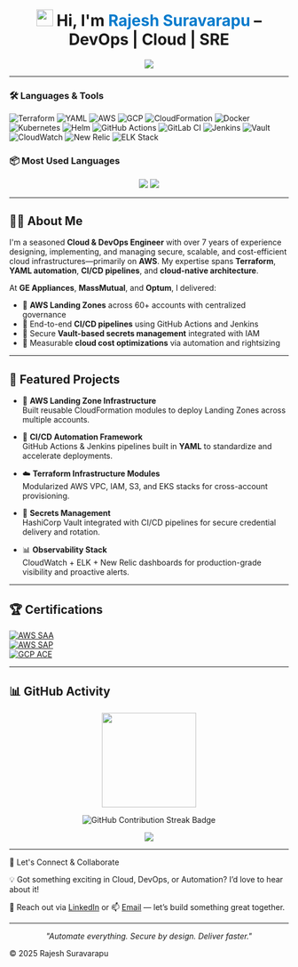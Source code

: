 <h1 align="center">
  <img src="https://github.githubassets.com/images/icons/emoji/unicode/1f44b.png" width="30" /> 
  Hi, I'm <span style="color:#007ACC;">Rajesh Suravarapu</span> – DevOps | Cloud | SRE
</h1>

<p align="center">
  <img src="https://readme-typing-svg.demolab.com?font=Fira+Code&duration=2500&pause=1000&center=true&width=500&lines=Cloud+%7C+DevOps+%7C+SRE+Engineer;Terraform+%26+YAML+Automation+Specialist;AWS+%7C+GCP+%7C+CI%2FCD+%7C+Vault+%7C+Helm;Automate+Everything+%F0%9F%9A%80;Secure+By+Design+%F0%9F%94%92;Deliver+Faster+%E2%9C%85" />
</p>

---

### 🛠️ Languages & Tools

![Terraform](https://img.shields.io/badge/Terraform-IaC-7B42BC?style=flat&logo=terraform)
![YAML](https://img.shields.io/badge/YAML-Workflow-blue?style=flat&logo=yaml&logoColor=white)
![AWS](https://img.shields.io/badge/AWS-232F3E?style=flat&logo=amazonaws&logoColor=white)
![GCP](https://img.shields.io/badge/GCP-4285F4?style=flat&logo=googlecloud&logoColor=white)
![CloudFormation](https://img.shields.io/badge/CloudFormation-FF4F8B?style=flat&logo=amazonaws)
![Docker](https://img.shields.io/badge/Docker-2496ED?style=flat&logo=docker)
![Kubernetes](https://img.shields.io/badge/Kubernetes-326CE5?style=flat&logo=kubernetes)
![Helm](https://img.shields.io/badge/Helm-0F1689?style=flat&logo=helm)
![GitHub Actions](https://img.shields.io/badge/GitHub%20Actions-CI%2FCD-2088FF?style=flat&logo=githubactions)
![GitLab CI](https://img.shields.io/badge/GitLab_CI-FC6D26?style=flat&logo=gitlab)
![Jenkins](https://img.shields.io/badge/Jenkins-D24939?style=flat&logo=jenkins)
![Vault](https://img.shields.io/badge/Vault-Secrets_Management-000000?style=flat&logo=vault)
![CloudWatch](https://img.shields.io/badge/CloudWatch-Monitoring-FF9900?style=flat&logo=amazonaws)
![New Relic](https://img.shields.io/badge/New%20Relic-008C99?style=flat&logo=newrelic)
![ELK Stack](https://img.shields.io/badge/ELK-005571?style=flat&logo=elasticstack)


### 📦 Most Used Languages

<p align="center">
  <img src="https://img.shields.io/badge/YAML-000000?style=for-the-badge&logo=yaml&logoColor=white" />
  <img src="https://img.shields.io/badge/HCL-Terraform-5C4EE5?style=for-the-badge&logo=terraform&logoColor=white" />
</p>


---

## 🧑‍💼 About Me

I'm a seasoned **Cloud & DevOps Engineer** with over 7 years of experience designing, implementing, and managing secure, scalable, and cost-efficient cloud infrastructures—primarily on **AWS**. My expertise spans **Terraform**, **YAML automation**, **CI/CD pipelines**, and **cloud-native architecture**.

At **GE Appliances**, **MassMutual**, and **Optum**, I delivered:
- 🔹 **AWS Landing Zones** across 60+ accounts with centralized governance  
- 🔹 End-to-end **CI/CD pipelines** using GitHub Actions and Jenkins  
- 🔹 Secure **Vault-based secrets management** integrated with IAM  
- 🔹 Measurable **cloud cost optimizations** via automation and rightsizing  

---

## 🧪 Featured Projects

- 🚀 **AWS Landing Zone Infrastructure**  
  Built reusable CloudFormation modules to deploy Landing Zones across multiple accounts.

- 🔁 **CI/CD Automation Framework**  
  GitHub Actions & Jenkins pipelines built in **YAML** to standardize and accelerate deployments.

- ☁️ **Terraform Infrastructure Modules**  
  Modularized AWS VPC, IAM, S3, and EKS stacks for cross-account provisioning.

- 🔐 **Secrets Management**  
  HashiCorp Vault integrated with CI/CD pipelines for secure credential delivery and rotation.

- 📊 **Observability Stack**  
  CloudWatch + ELK + New Relic dashboards for production-grade visibility and proactive alerts.

---

## 🏆 Certifications

[![AWS SAA](https://img.shields.io/badge/AWS%20Certified-SAA-orange?style=flat&logo=amazonaws&logoColor=white)](https://aws.amazon.com/certification/certified-solutions-architect-associate/)  
[![AWS SAP](https://img.shields.io/badge/AWS%20Certified-SAP--Pro-darkgreen?style=flat&logo=amazonaws&logoColor=white)](https://aws.amazon.com/certification/certified-solutions-architect-professional/)  
[![GCP ACE](https://img.shields.io/badge/GCP%20Certified-Associate%20Cloud%20Engineer-blue?style=flat&logo=googlecloud&logoColor=white)](https://cloud.google.com/certification/cloud-engineer)

---

## 📊 GitHub Activity

<p align="center">
  <a href="https://github.com/rajeshsuravarapu06">
    <img src="https://github-readme-stats.vercel.app/api?username=rajeshsuravarapu06&show_icons=true&theme=tokyonight&custom_title=My%20GitHub%20Stats" height="170"/>
  </a>
</p>

<p align="center">
  <img src="https://img.shields.io/badge/GitHub-Contribution%20Streak-informational?style=flat&logo=github&logoColor=white" alt="GitHub Contribution Streak Badge"/>
</p>

<p align="center">
  <img src="https://komarev.com/ghpvc/?username=rajeshsuravarapu06&label=Profile%20Views&color=0e75b6&style=flat-square" />
</p>

---

🤝 Let's Connect & Collaborate

💡 Got something exciting in Cloud, DevOps, or Automation? I’d love to hear about it!

💼 Reach out via [LinkedIn](https://www.linkedin.com/in/rajesh-suravarapu/) or 📫 [Email](mailto:rajeshsuravarapu6@gmail.com) — let’s build something great together.

---

<p align="center"><i>"Automate everything. Secure by design. Deliver faster."</i></p>

© 2025 Rajesh Suravarapu
